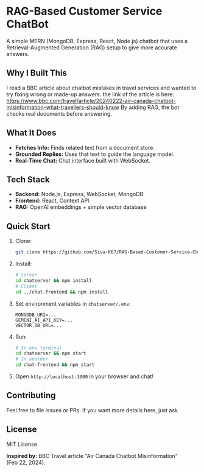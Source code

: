 # RAG-Based Customer Service ChatBot

A simple MERN (MongoDB, Express, React, Node.js) chatbot that uses a Retrieval-Augmented Generation (RAG) setup to give more accurate answers.

## Why I Built This

I read a BBC article about chatbot mistakes in travel services and wanted to try fixing wrong or made-up answers. the link of the article is here: 
https://www.bbc.com/travel/article/20240222-air-canada-chatbot-misinformation-what-travellers-should-know
By adding RAG, the bot checks real documents before answering.

## What It Does

* **Fetches Info:** Finds related text from a document store.
* **Grounded Replies:** Uses that text to guide the language model.
* **Real-Time Chat:** Chat interface built with WebSocket.

## Tech Stack

* **Backend:** Node.js, Express, WebSocket, MongoDB
* **Frontend:** React, Context API
* **RAG:** OpenAI embeddings + simple vector database

## Quick Start

1. Clone:

   ```bash
   git clone https://github.com/Siva-K67/RAG-Based-Customer-Service-ChatBot.git
   ```
2. Install:

   ```bash
   # Server
   cd chatserver && npm install
   # Client
   cd ../chat-frontend && npm install
   ```
3. Set environment variables in `chatserver/.env`:

   ```env
   MONGODB_URI=...
   GEMENI_AI_API_KEY=...
   VECTOR_DB_URL=...
   ```
4. Run:

   ```bash
   # In one terminal
   cd chatserver && npm start
   # In another
   cd chat-frontend && npm start
   ```
5. Open `http://localhost:3000` in your browser and chat!

## Contributing

Feel free to file issues or PRs. If you want more details here, just ask.

## License

MIT License

**Inspired by:** BBC Travel article "Air Canada Chatbot Misinformation" (Feb 22, 2024).
